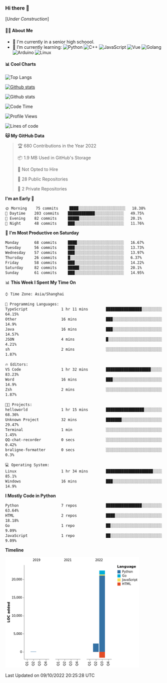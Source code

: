 ### Hi there 👋

\[*Under Construction*\]

<!--
**NoNormalCreeper/NoNormalCreeper** is a ✨ _special_ ✨ repository because its `README.md` (this file) appears on your GitHub profile.

Here are some ideas to get you started:

- 🔭 I’m currently working on ...
- 🌱 I’m currently learning ...
- 👯 I’m looking to collaborate on ...
- 🤔 I’m looking for help with ...
- 💬 Ask me about ...
- 📫 How to reach me: ...
- 😄 Pronouns: ...
- ⚡ Fun fact: ...
-->

#### 👩‍💻 About Me

- 🏫 I'm currently in a senior high schoool.
- 🌱 I’m currently learning: 
![Python](https://img.shields.io/badge/-Python-blue?style=flat-square&logo=Python&logoColor=fff)
![C++](https://img.shields.io/badge/-C%2B%2B-00599C?style=flat-square&logo=C%2B%2B&logoColor=fff)
![JavaScript](https://img.shields.io/badge/-JavaScript-ffca18?style=flat-square&logo=JavaScript&logoColor=fff)
![Vue](https://img.shields.io/badge/-Vue-4FC08D?style=flat-square&logo=Vue.js&logoColor=fff)
![Golang](https://img.shields.io/badge/-Go-007d9c?style=flat-square&logo=Go&logoColor=fff)
![Arduino](https://img.shields.io/badge/-Arduino-00979D?style=flat-square&logo=Arduino&logoColor=fff)
![Linux](https://img.shields.io/badge/-Linux-FCC624?style=flat-square&logo=Linux&logoColor=fff)

#### 📊 Cool Charts

![Top Langs](https://github-readme-stats.vercel.app/api/top-langs/?username=NoNormalCreeper&layout=compact)

[![Github stats](https://github-readme-stats.vercel.app/api?username=NoNormalCreeper&show_icons=true)](https://github.com/anuraghazra/github-readme-stats)

![Github stats](https://github-profile-trophy.vercel.app/?username=NoNormalCreeper)


<!--START_SECTION:waka-->
![Code Time](http://img.shields.io/badge/Code%20Time-119%20hrs%2033%20mins-blue)

![Profile Views](http://img.shields.io/badge/Profile%20Views-4-blue)

![Lines of code](https://img.shields.io/badge/From%20Hello%20World%20I%27ve%20Written-23%20Thousand%20lines%20of%20code-blue)

**🐱 My GitHub Data** 

> 🏆 680 Contributions in the Year 2022
 > 
> 📦 1.9 MB Used in GitHub's Storage 
 > 
> 🚫 Not Opted to Hire
 > 
> 📜 28 Public Repositories 
 > 
> 🔑 2 Private Repositories  
 > 
**I'm an Early 🐤** 

```text
🌞 Morning    75 commits     ████░░░░░░░░░░░░░░░░░░░░░   18.38% 
🌆 Daytime    203 commits    ████████████░░░░░░░░░░░░░   49.75% 
🌃 Evening    82 commits     █████░░░░░░░░░░░░░░░░░░░░   20.1% 
🌙 Night      48 commits     ███░░░░░░░░░░░░░░░░░░░░░░   11.76%

```
📅 **I'm Most Productive on Saturday** 

```text
Monday       68 commits     ████░░░░░░░░░░░░░░░░░░░░░   16.67% 
Tuesday      56 commits     ███░░░░░░░░░░░░░░░░░░░░░░   13.73% 
Wednesday    57 commits     ███░░░░░░░░░░░░░░░░░░░░░░   13.97% 
Thursday     26 commits     █░░░░░░░░░░░░░░░░░░░░░░░░   6.37% 
Friday       58 commits     ███░░░░░░░░░░░░░░░░░░░░░░   14.22% 
Saturday     82 commits     █████░░░░░░░░░░░░░░░░░░░░   20.1% 
Sunday       61 commits     ███░░░░░░░░░░░░░░░░░░░░░░   14.95%

```


📊 **This Week I Spent My Time On** 

```text
⌚︎ Time Zone: Asia/Shanghai

💬 Programming Languages: 
TypeScript               1 hr 11 mins        ████████████████░░░░░░░░░   64.15% 
Other                    16 mins             ███░░░░░░░░░░░░░░░░░░░░░░   14.9% 
Java                     16 mins             ███░░░░░░░░░░░░░░░░░░░░░░   14.57% 
JSON                     4 mins              █░░░░░░░░░░░░░░░░░░░░░░░░   4.21% 
sh                       2 mins              ░░░░░░░░░░░░░░░░░░░░░░░░░   1.87%

🔥 Editors: 
VS Code                  1 hr 32 mins        ████████████████████░░░░░   83.23% 
Word                     16 mins             ███░░░░░░░░░░░░░░░░░░░░░░   14.9% 
Zsh                      2 mins              ░░░░░░░░░░░░░░░░░░░░░░░░░   1.87%

🐱‍💻 Projects: 
helloworld               1 hr 15 mins        █████████████████░░░░░░░░   68.36% 
Unknown Project          32 mins             ███████░░░░░░░░░░░░░░░░░░   29.47% 
Terminal                 1 min               ░░░░░░░░░░░░░░░░░░░░░░░░░   1.45% 
QQ-chat-recorder         0 secs              ░░░░░░░░░░░░░░░░░░░░░░░░░   0.42% 
braligne-formatter       0 secs              ░░░░░░░░░░░░░░░░░░░░░░░░░   0.3%

💻 Operating System: 
Linux                    1 hr 34 mins        █████████████████████░░░░   85.1% 
Windows                  16 mins             ███░░░░░░░░░░░░░░░░░░░░░░   14.9%

```

**I Mostly Code in Python** 

```text
Python                   7 repos             ████████████████░░░░░░░░░   63.64% 
HTML                     2 repos             ████░░░░░░░░░░░░░░░░░░░░░   18.18% 
Go                       1 repo              ██░░░░░░░░░░░░░░░░░░░░░░░   9.09% 
JavaScript               1 repo              ██░░░░░░░░░░░░░░░░░░░░░░░   9.09%

```


**Timeline**

![Chart not found](https://raw.githubusercontent.com/NoNormalCreeper/NoNormalCreeper/main/charts/bar_graph.png) 


 Last Updated on 09/10/2022 20:25:28 UTC
<!--END_SECTION:waka-->

